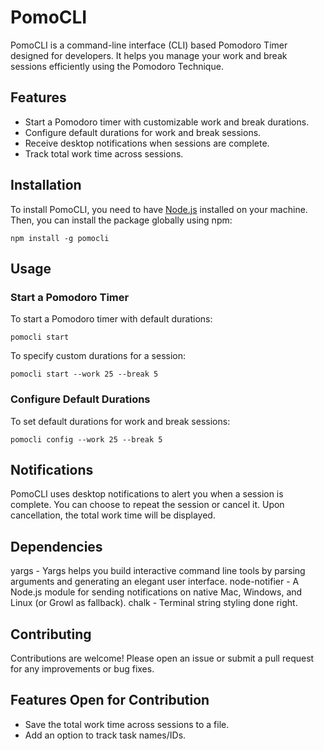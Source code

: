 # PomoCLI

PomoCLI is a command-line interface (CLI) based Pomodoro Timer designed for developers. It helps you manage your work and break sessions efficiently using the Pomodoro Technique.

## Features

- Start a Pomodoro timer with customizable work and break durations.
- Configure default durations for work and break sessions.
- Receive desktop notifications when sessions are complete.
- Track total work time across sessions.

## Installation

To install PomoCLI, you need to have [Node.js](https://nodejs.org/) installed on your machine. Then, you can install the package globally using npm:
```
npm install -g pomocli
```

## Usage
### Start a Pomodoro Timer
To start a Pomodoro timer with default durations:
```
pomocli start
```

To specify custom durations for a session:
```
pomocli start --work 25 --break 5
```

### Configure Default Durations
To set default durations for work and break sessions:

```
pomocli config --work 25 --break 5
```

## Notifications
PomoCLI uses desktop notifications to alert you when a session is complete. You can choose to repeat the session or cancel it. Upon cancellation, the total work time will be displayed.

## Dependencies
yargs - Yargs helps you build interactive command line tools by parsing arguments and generating an elegant user interface.
node-notifier - A Node.js module for sending notifications on native Mac, Windows, and Linux (or Growl as fallback).
chalk - Terminal string styling done right.

## Contributing
Contributions are welcome! Please open an issue or submit a pull request for any improvements or bug fixes.

## Features Open for Contribution
- Save the total work time across sessions to a file.
- Add an option to track task names/IDs.
